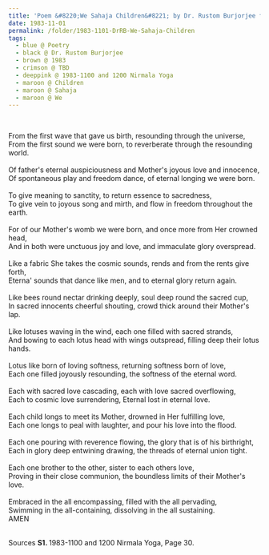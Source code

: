 ```yaml
---
title: 'Poem &#8220;We Sahaja Children&#8221; by Dr. Rustom Burjorjee from 1983-1100 and 1200 Nirmala Yoga, Page 30'
date: 1983-11-01
permalink: /folder/1983-1101-DrRB-We-Sahaja-Children
tags:
  - blue @ Poetry
  - black @ Dr. Rustom Burjorjee
  - brown @ 1983
  - crimson @ TBD
  - deeppink @ 1983-1100 and 1200 Nirmala Yoga
  - maroon @ Children
  - maroon @ Sahaja
  - maroon @ We
---
```


<br>

<p>
From the first wave that gave us birth, resounding through the universe,<br>
From the first sound we were born, to reverberate through the resounding world.<br>
<br>
Of father's eternal auspiciousness and Mother's joyous love and innocence,<br>
Of spontaneous play and freedom dance, of eternal longing we were born.<br>
<br>
To give meaning to sanctity, to return essence to sacredness,<br>
To give vein to joyous song and mirth, and flow in freedom throughout the earth.<br>
<br>
For of our Mother's womb we were born, and once more from Her crowned head,<br>
And in both were unctuous joy and love, and immaculate glory overspread.<br>
<br>
Like a fabric She takes the cosmic sounds, rends and from the rents give forth,<br>
Eterna' sounds that dance like men, and to eternal glory return again.<br>
<br>
Like bees round nectar drinking deeply, soul deep round the sacred cup,<br>
In sacred innocents cheerful shouting, crowd thick around their Mother's lap.<br>
<br>
Like lotuses waving in the wind, each one filled with sacred strands,<br>
And bowing to each lotus head with wings outspread, filling deep their lotus hands.<br>
<br>
Lotus like born of loving softness, returning softness born of love,<br>
Each one filled joyously resounding, the softness of the eternal word.<br>
<br>
Each with sacred love cascading, each with love sacred overflowing,<br>
Each to cosmic love surrendering, Eternal lost in eternal love.<br>
<br>
Each child longs to meet its Mother, drowned in Her fulfilling love,<br>
Each one longs to peal with laughter, and pour his love into the flood.<br>
<br>
Each one pouring with reverence flowing, the glory that is of his birthright,<br>
Each in glory deep entwining drawing, the threads of eternal union tight.<br>
<br>
Each one brother to the other, sister to each others love,<br>
Proving in their close communion, the boundless limits of their Mother's love.<br>
<br>
Embraced in the all encompassing, filled with the all pervading,<br>
Swimming in the all-containing, dissolving in the all sustaining.<br>
AMEN<br>
</p>

<br>

<wave-list>
<list-title color="DarkSeaGreen" width="55">Sources</list-title>
  <list-item color="BlanchedAlmond"  width="280"><b>S1. </b> 1983-1100 and 1200 Nirmala Yoga, Page 30.</list-item>
</wave-list>